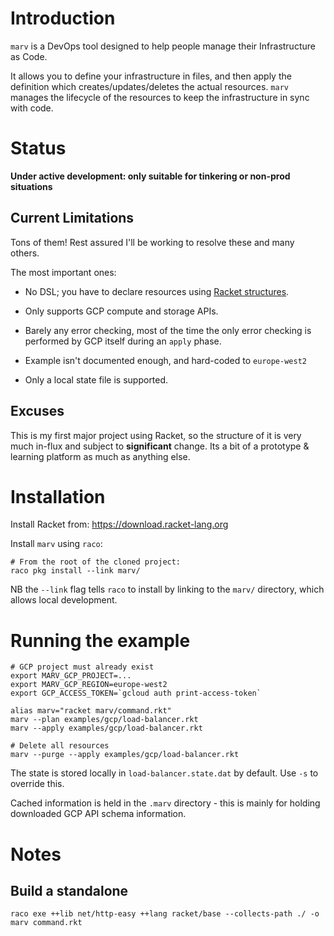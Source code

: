 # Introduction

`marv` is a DevOps tool designed to help people manage their Infrastructure as Code.

It allows you to define your infrastructure in files, and then apply the
definition which creates/updates/deletes the actual resources. `marv` manages
the lifecycle of the resources to keep the infrastructure in sync with code.

# Status

__Under active development:  only suitable for tinkering or non-prod situations__

## Current Limitations

Tons of them! Rest assured I'll be working to resolve these and many others.

The most important ones:

- No DSL; you have to declare resources using [Racket
structures](examples/gcp/load-balancer.rkt).

- Only supports GCP compute and storage APIs.

- Barely any error checking, most of the time the only error checking is
performed by GCP itself during an `apply` phase.

- Example isn't documented enough, and hard-coded to `europe-west2`

- Only a local state file is supported.

## Excuses

This is my first major project using Racket, so the structure of it is very much
in-flux and subject to __significant__ change. Its a bit of a prototype &
learning platform as much as anything else.

# Installation

Install Racket from: https://download.racket-lang.org

Install `marv` using `raco`:

    # From the root of the cloned project:
    raco pkg install --link marv/

NB the `--link` flag tells `raco` to install by linking to the `marv/`
directory, which allows local development.

# Running the example

    # GCP project must already exist
    export MARV_GCP_PROJECT=...
    export MARV_GCP_REGION=europe-west2
    export GCP_ACCESS_TOKEN=`gcloud auth print-access-token`

    alias marv="racket marv/command.rkt"
    marv --plan examples/gcp/load-balancer.rkt 
    marv --apply examples/gcp/load-balancer.rkt 

    # Delete all resources
    marv --purge --apply examples/gcp/load-balancer.rkt 

The state is stored locally in `load-balancer.state.dat` by default. Use `-s` to
override this.

Cached information is held in the `.marv` directory - this is mainly for holding
downloaded GCP API schema information.

# Notes

## Build a standalone

    raco exe ++lib net/http-easy ++lang racket/base --collects-path ./ -o marv command.rkt